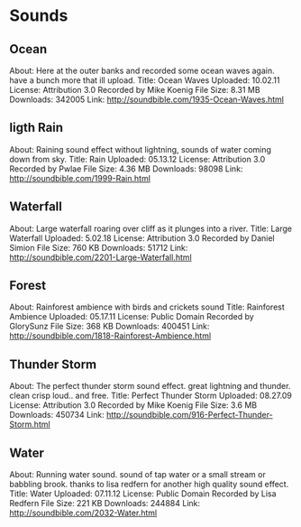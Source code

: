 # Sounds

## Ocean

About: Here at the outer banks and recorded some ocean waves again. have a bunch more that ill upload.
Title: Ocean Waves
Uploaded: 10.02.11
License: Attribution 3.0
Recorded by Mike Koenig
File Size: 8.31 MB
Downloads: 342005
Link: http://soundbible.com/1935-Ocean-Waves.html

## ligth Rain

About: Raining sound effect without lightning, sounds of water coming down from sky.
Title: Rain
Uploaded: 05.13.12
License: Attribution 3.0
Recorded by Pwlae
File Size: 4.36 MB
Downloads: 98098
Link: http://soundbible.com/1999-Rain.html

## Waterfall

About: Large waterfall roaring over cliff as it plunges into a river.
Title: Large Waterfall
Uploaded: 5.02.18
License: Attribution 3.0
Recorded by Daniel Simion
File Size: 760 KB
Downloads: 51712
Link: http://soundbible.com/2201-Large-Waterfall.html

## Forest

About: Rainforest ambience with birds and crickets sound
Title: Rainforest Ambience
Uploaded: 05.17.11
License: Public Domain
Recorded by GlorySunz
File Size: 368 KB
Downloads: 400451
Link: http://soundbible.com/1818-Rainforest-Ambience.html

## Thunder Storm

About: The perfect thunder storm sound effect. great lightning and thunder. clean crisp loud.. and free.
Title: Perfect Thunder Storm
Uploaded: 08.27.09
License: Attribution 3.0
Recorded by Mike Koenig
File Size: 3.6 MB
Downloads: 450734
Link: http://soundbible.com/916-Perfect-Thunder-Storm.html

## Water

About: Running water sound. sound of tap water or a small stream or babbling brook. thanks to lisa redfern for another high quality sound effect.
Title: Water
Uploaded: 07.11.12
License: Public Domain
Recorded by Lisa Redfern
File Size: 221 KB
Downloads: 244884
Link: http://soundbible.com/2032-Water.html

